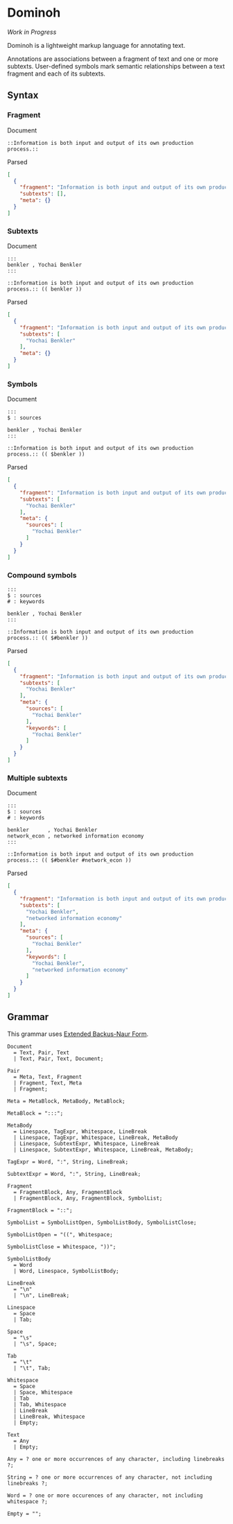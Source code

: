 # Dominoh

_Work in Progress_

Dominoh is a lightweight markup language for annotating text.

Annotations are associations between a fragment of text and one or more subtexts.
User-defined symbols mark semantic relationships between a text fragment and
each of its subtexts.

## Syntax


### Fragment

Document

```
::Information is both input and output of its own production process.::
```

Parsed

```json
[
  {
    "fragment": "Information is both input and output of its own production process.",
    "subtexts": [],
    "meta": {}
  }
]
```


### Subtexts

Document

```
:::
benkler , Yochai Benkler
:::

::Information is both input and output of its own production process.:: (( benkler ))
```

Parsed

```json
[
  {
    "fragment": "Information is both input and output of its own production process.",
    "subtexts": [
      "Yochai Benkler"
    ],
    "meta": {}
  }
]
```


### Symbols

Document

```
:::
$ : sources

benkler , Yochai Benkler
:::

::Information is both input and output of its own production process.:: (( $benkler ))
```

Parsed

```json
[
  {
    "fragment": "Information is both input and output of its own production process.",
    "subtexts": [
      "Yochai Benkler"
    ],
    "meta": {
      "sources": [
        "Yochai Benkler"
      ]
    }
  }
]
```


### Compound symbols

```
:::
$ : sources
# : keywords

benkler , Yochai Benkler
:::

::Information is both input and output of its own production process.:: (( $#benkler ))
```

Parsed

```json
[
  {
    "fragment": "Information is both input and output of its own production process.",
    "subtexts": [
      "Yochai Benkler"
    ],
    "meta": {
      "sources": [
        "Yochai Benkler"
      ],
      "keywords": [
        "Yochai Benkler"
      ]
    }
  }
]
```


### Multiple subtexts

Document

```
:::
$ : sources
# : keywords

benkler      , Yochai Benkler
network_econ , networked information economy
:::

::Information is both input and output of its own production process.:: (( $#benkler #network_econ ))
```

Parsed

```json
[
  {
    "fragment": "Information is both input and output of its own production process.",
    "subtexts": [
      "Yochai Benkler",
      "networked information economy"
    ],
    "meta": {
      "sources": [
        "Yochai Benkler"
      ],
      "keywords": [
        "Yochai Benkler",
        "networked information economy"
      ]
    }
  }
]
```


## Grammar

This grammar uses [Extended Backus-Naur Form](https://en.wikipedia.org/wiki/Extended_Backus%E2%80%93Naur_form).

```ebnf
Document
  = Text, Pair, Text
  | Text, Pair, Text, Document;

Pair
  = Meta, Text, Fragment
  | Fragment, Text, Meta
  | Fragment;

Meta = MetaBlock, MetaBody, MetaBlock;

MetaBlock = ":::";

MetaBody
  = Linespace, TagExpr, Whitespace, LineBreak
  | Linespace, TagExpr, Whitespace, LineBreak, MetaBody
  | Linespace, SubtextExpr, Whitespace, LineBreak
  | Linespace, SubtextExpr, Whitespace, LineBreak, MetaBody;

TagExpr = Word, ":", String, LineBreak;

SubtextExpr = Word, ":", String, LineBreak;

Fragment
  = FragmentBlock, Any, FragmentBlock
  | FragmentBlock, Any, FragmentBlock, SymbolList;

FragmentBlock = "::";

SymbolList = SymbolListOpen, SymbolListBody, SymbolListClose;

SymbolListOpen = "((", Whitespace;

SymbolListClose = Whitespace, "))";

SymbolListBody
  = Word
  | Word, Linespace, SymbolListBody;

LineBreak
  = "\n"
  | "\n", LineBreak;

Linespace
  = Space
  | Tab;

Space
  = "\s"
  | "\s", Space;

Tab
  = "\t"
  | "\t", Tab;

Whitespace
  = Space
  | Space, Whitespace
  | Tab
  | Tab, Whitespace
  | LineBreak
  | LineBreak, Whitespace
  | Empty;

Text
  = Any
  | Empty;

Any = ? one or more occurrences of any character, including linebreaks ?;

String = ? one or more occurrences of any character, not including linebreaks ?;

Word = ? one or more occurences of any character, not including whitespace ?;

Empty = "";
```
